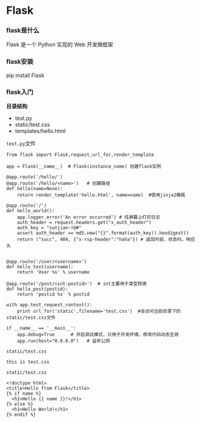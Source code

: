 # Flask

### flask是什么
Flask 是一个 Python 实现的 Web 开发微框架

### flask安装
pip install Flask

### flask入门

**目录结构**

- test.py
- static/test.css
- templates/hello.html

`test.py`文件

```
from flask import Flask,request,url_for,render_template

app = Flask(__name__)  # Flask(instance_name) 创建flask实例

@app.route('/hello/')
@app.route('/hello/<name>')   # 创建路径
def hello(name=None):
    return render_template('hello.html', name=name)  #使用jinja2模板

@app.route('/')
def hello_world():
    app.logger.error('An error occurred') # 往屏幕上打印日志
    auth_header = request.headers.get("x_auth_header")
    auth_key = "sunjian~!@#"
    assert auth_header == md5.new("{}".format(auth_key)).hexdigest()
    return ("succ", 404, {"x-rsp-header":"haha"}) # 返回内容，状态吗，响应头


@app.route('/user/<username>')
def hello_test(username):
    return 'User %s' % username

@app.route('/post/<int:postid>')  # int主要用于类型转换
def hello_post(postid):
    return 'postid %s' % postid

with app.test_request_context():
    print url_for('static',filename='test.css')  #会访问当前目录下的static/test.css文件

if __name__ == '__main__':
    app.debug=True      # 开启调试模式，只用于开发环境，修改代码动态生效
    app.run(host="0.0.0.0")   # 监听公网

```

`static/test.css`

```
this is test.css

```


`static/test.css`

```
<!doctype html>
<title>Hello from Flask</title>
{% if name %}
  <h1>Hello {{ name }}!</h1>
{% else %}
  <h1>Hello World!</h1>
{% endif %}
```

### 